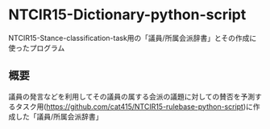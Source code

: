 # NTCIR15-Dictionary-python-script
NTCIR15-Stance-classification-task用の「議員/所属会派辞書」とその作成に使ったプログラム

## 概要
議員の発言などを利用してその議員の属する会派の議題に対しての賛否を予測するタスク用(https://github.com/cat415/NTCIR15-rulebase-python-script)に作成した「議員/所属会派辞書」
